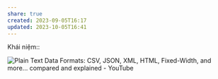 ```yaml
---
share: true
created: 2023-09-05T16:17
updated: 2023-10-05T16:41
---
```

Khái niệm:: 

![Plain Text Data Formats: CSV, JSON, XML, HTML, Fixed-Width, and more... compared and explained - YouTube](https://youtu.be/6caucCsePqs?si=coTpJ7unQaKEql5L)